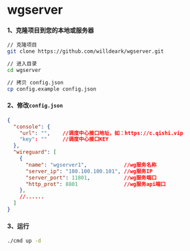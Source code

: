 # wgserver

#### 1、克隆项目到您的本地或服务器

```bash
// 克隆项目
git clone https://github.com/willdeark/wgserver.git

// 进入目录
cd wgserver

// 拷贝 config.json
cp config.example config.json
```

#### 2、修改`config.json`

```json
{
  "console": {
    "url": "",    //调度中心接口地址，如：https://c.qishi.vip
    "key": ""     //调度中心接口KEY
  },
  "wireguard": [
    {
      "name": "wgserver1",            //wg服务名称
      "server_ip": "100.100.100.101", //wg服务IP
      "server_port": 11801,           //wg服务端口
      "http_prot": 8801               //wg服务api端口
    },
    //......
  ]
}
```

#### 3、运行

```bash
./cmd up -d
```
